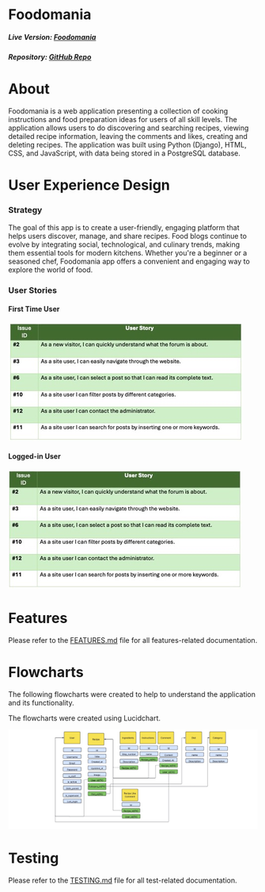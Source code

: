 # Foodomania

##### Live Version: [Foodomania](https://foodomania-p4-37eb7adaefc4.herokuapp.com/)
##### Repository: [GitHub Repo](https://github.com/EmaMiha/Foodomania)

# About
Foodomania is a web application presenting a collection of cooking instructions and food preparation ideas for users of all skill levels. The application allows users to do discovering and searching recipes, viewing detailed recipe information, leaving the comments and likes, creating and deleting recipes.
The application was built using Python (Django), HTML, CSS, and JavaScript, with data being stored in a PostgreSQL database.

# User Experience Design

### Strategy

The goal of this app is to create a user-friendly, engaging platform that helps users discover, manage, and share recipes. Food blogs continue to evolve by integrating social, technological, and culinary trends, making them essential tools for modern kitchens. Whether you're a beginner or a seasoned chef, Foodomania app offers a convenient and engaging way to explore the world of food. 

### User Stories

#### First Time User

![image](media/recipes/images/User.jpg)



#### Logged-in User

![image](media/recipes/images/Issue.jpeg)


# Features

Please refer to the [FEATURES.md](https://github.com/EmaMiha/Foodomania/blob/main/FEATURES.md) file for all features-related documentation.


# Flowcharts

The following flowcharts were created to help to understand the application and its functionality.

The flowcharts were created using Lucidchart.



![image](media/recipes/images/Flowcharts.jpg)


# Testing
Please refer to the [TESTING.md]() file for all test-related documentation.




















